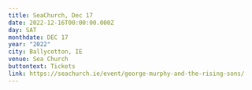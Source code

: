 ```yaml
---
title: SeaChurch, Dec 17
date: 2022-12-16T00:00:00.000Z
day: SAT
monthdate: DEC 17
year: "2022"
city: Ballycotton, IE
venue: Sea Church
buttontext: Tickets
link: https://seachurch.ie/event/george-murphy-and-the-rising-sons/
---
```

